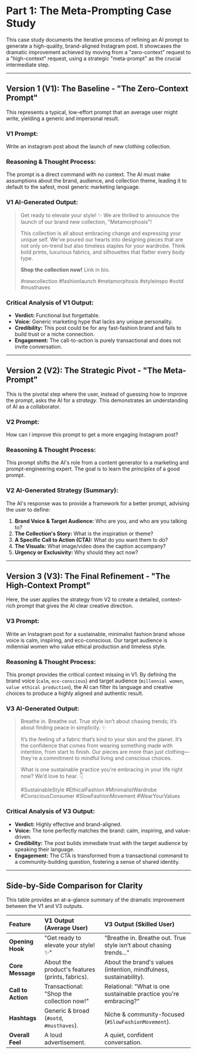 # Part 1: The Meta-Prompting Case Study

This case study documents the iterative process of refining an AI prompt to generate a high-quality, brand-aligned Instagram post. It showcases the dramatic improvement achieved by moving from a "zero-context" request to a "high-context" request, using a strategic "meta-prompt" as the crucial intermediate step.

---

## Version 1 (V1): The Baseline - "The Zero-Context Prompt"

This represents a typical, low-effort prompt that an average user might write, yielding a generic and impersonal result.

### V1 Prompt:
Write an instagram post about the launch of new clothing collection.

### Reasoning & Thought Process:
The prompt is a direct command with no context. The AI must make assumptions about the brand, audience, and collection theme, leading it to default to the safest, most generic marketing language.

### V1 AI-Generated Output:
> Get ready to elevate your style! ✨ We are thrilled to announce the launch of our brand new collection, "Metamorphosis"!
>
> This collection is all about embracing change and expressing your unique self. We've poured our hearts into designing pieces that are not only on-trend but also timeless staples for your wardrobe. Think bold prints, luxurious fabrics, and silhouettes that flatter every body type.
>
> **Shop the collection now!** Link in bio.
>
> #newcollection #fashionlaunch #metamorphosis #styleinspo #ootd #musthaves

### Critical Analysis of V1 Output:
*   **Verdict:** Functional but forgettable.
*   **Voice:** Generic marketing hype that lacks any unique personality.
*   **Credibility:** This post could be for any fast-fashion brand and fails to build trust or a niche connection.
*   **Engagement:** The call-to-action is purely transactional and does not invite conversation.

---

## Version 2 (V2): The Strategic Pivot - "The Meta-Prompt"

This is the pivotal step where the user, instead of guessing how to improve the prompt, asks the AI for a *strategy*. This demonstrates an understanding of AI as a collaborator.

### V2 Prompt:
How can I improve this prompt to get a more engaging Instagram post?

### Reasoning & Thought Process:
This prompt shifts the AI's role from a content generator to a marketing and prompt-engineering expert. The goal is to learn the *principles* of a good prompt.

### V2 AI-Generated Strategy (Summary):
The AI's response was to provide a framework for a better prompt, advising the user to define:
1.  **Brand Voice & Target Audience:** Who are you, and who are you talking to?
2.  **The Collection's Story:** What is the inspiration or theme?
3.  **A Specific Call to Action (CTA):** What do you want them to *do*?
4.  **The Visuals:** What image/video does the caption accompany?
5.  **Urgency or Exclusivity:** Why should they act now?

---

## Version 3 (V3): The Final Refinement - "The High-Context Prompt"

Here, the user applies the strategy from V2 to create a detailed, context-rich prompt that gives the AI clear creative direction.

### V3 Prompt:
Write an Instagram post for a sustainable, minimalist fashion brand whose voice is calm, inspiring, and eco-conscious. Our target audience is millennial women who value ethical production and timeless style.

### Reasoning & Thought Process:
This prompt provides the critical context missing in V1. By defining the brand voice (`calm`, `eco-conscious`) and target audience (`millennial women`, `value ethical production`), the AI can filter its language and creative choices to produce a highly aligned and authentic result.

### V3 AI-Generated Output:
> Breathe in. Breathe out. True style isn’t about chasing trends; it’s about finding peace in simplicity. ✨
>
> It’s the feeling of a fabric that’s kind to your skin and the planet. It’s the confidence that comes from wearing something made with intention, from start to finish. Our pieces are more than just clothing—they're a commitment to mindful living and conscious choices.
>
> What is one sustainable practice you're embracing in your life right now? We’d love to hear. 👇
>
> #SustainableStyle #EthicalFashion #MinimalistWardrobe #ConsciousConsumer #SlowFashionMovement #WearYourValues

### Critical Analysis of V3 Output:
*   **Verdict:** Highly effective and brand-aligned.
*   **Voice:** The tone perfectly matches the brand: calm, inspiring, and value-driven.
*   **Credibility:** The post builds immediate trust with the target audience by speaking their language.
*   **Engagement:** The CTA is transformed from a transactional command to a community-building question, fostering a sense of shared identity.

---

## Side-by-Side Comparison for Clarity

This table provides an at-a-glance summary of the dramatic improvement between the V1 and V3 outputs.

| Feature | V1 Output (Average User) | V3 Output (Skilled User) |
| :--- | :--- | :--- |
| **Opening Hook** | "Get ready to elevate your style! ✨" | "Breathe in. Breathe out. True style isn’t about chasing trends..." |
| **Core Message**| About the product's features (prints, fabrics). | About the brand's values (intention, mindfulness, sustainability). |
| **Call to Action**| Transactional: "Shop the collection now!" | Relational: "What is one sustainable practice you're embracing?" |
| **Hashtags** | Generic & broad (`#ootd`, `#musthaves`). | Niche & community-focused (`#SlowFashionMovement`). |
| **Overall Feel**| A loud advertisement. | A quiet, confident conversation. |
